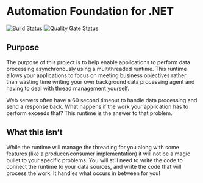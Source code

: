 # Automation Foundation for .NET

[![Build Status](https://ci.appveyor.com/api/projects/status/hjeka0n8bqs34a9o?svg=true)](https://ci.appveyor.com/project/winnster/automationfoundation)
[![Quality Gate Status](https://sonarcloud.io/api/project_badges/measure?project=AutomationFoundation&metric=alert_status)](https://sonarcloud.io/dashboard?id=AutomationFoundation)

## Purpose
The purpose of this project is to help enable applications to perform data processing asynchronously using a multithreaded runtime. This runtime allows your applications to focus on meeting business objectives rather than wasting time writing your own background data processing agent and having to deal with thread management yourself.

Web servers often have a 60 second timeout to handle data processing and send a response back. What happens if the work your application has to perform exceeds that? This runtime is the answer to that problem.

## What this isn’t
While the runtime will manage the threading for you along with some features (like a producer/consumer implementation) it will not be a magic bullet to your specific problems. You will still need to write the code to connect the runtime to your data sources, and write the code that will process the work. It handles what occurs in between for you!




